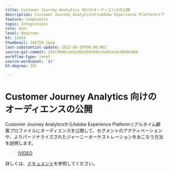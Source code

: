 ```yaml
---
title: Customer Journey Analytics 向けのオーディエンスの公開
description: Customer Journey AnalyticsからAdobe Experience Platformリアルタイム顧客プロファイルにオーディエンスを公開して、セグメントのアクティベーションや、よりパーソナライズされたジャーニーオーケストレーションをおこなう方法を説明します。
feature: Components
topic: Integrations
role: User
level: Beginner
kt: 11024
thumbnail: 346759.jpeg
last-substantial-update: 2022-08-29T00:00:00Z
source-git-commit: 263c50d8cda5c0b836bb50ec5eb5acbc99d8e989
workflow-type: tm+mt
source-wordcount: '81'
ht-degree: 35%

---
```



# Customer Journey Analytics 向けのオーディエンスの公開

Customer Journey AnalyticsからAdobe Experience Platformリアルタイム顧客プロファイルにオーディエンスを公開して、セグメントのアクティベーションや、よりパーソナライズされたジャーニーオーケストレーションをおこなう方法を説明します。

>[!VIDEO](https://video.tv.adobe.com/v/346759/?quality=12&learn=on)

詳しくは、[ドキュメント](https://experienceleague.adobe.com/docs/analytics-platform/using/cja-components/audiences/audiences-overview.html?lang=ja)を参照してください。

